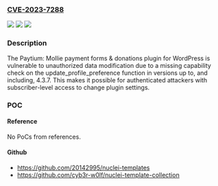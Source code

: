 ### [CVE-2023-7288](https://cve.mitre.org/cgi-bin/cvename.cgi?name=CVE-2023-7288)
![](https://img.shields.io/static/v1?label=Product&message=Paytium%3A%20Mollie%20payment%20forms%20%26%20donations&color=blue)
![](https://img.shields.io/static/v1?label=Version&message=*%3C%3D%204.3.7%20&color=brighgreen)
![](https://img.shields.io/static/v1?label=Vulnerability&message=CWE-862%20Missing%20Authorization&color=brighgreen)

### Description

The Paytium: Mollie payment forms & donations plugin for WordPress is vulnerable to unauthorized data modification due to a missing capability check on the update_profile_preference function in versions up to, and including, 4.3.7. This makes it possible for authenticated attackers with subscriber-level access to change plugin settings.

### POC

#### Reference
No PoCs from references.

#### Github
- https://github.com/20142995/nuclei-templates
- https://github.com/cyb3r-w0lf/nuclei-template-collection

